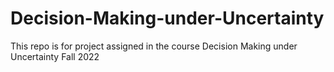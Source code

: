 # Decision-Making-under-Uncertainty
This repo is for project assigned in the course Decision Making under Uncertainty Fall 2022
